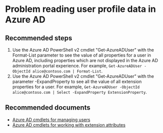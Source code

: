 <properties 
    pageTitle="Problem reading user profile data in Azure AD"
    description="Problem reading user profile data in Azure AD"
    service="microsoft.aad"
    resource="Microsoft_AAD_IAM"
    authors="Jeffsta-MSFT"
    selfHelpType="generic"
    supportTopicIds="32615470"
    productPesIds="16578"
    cloudEnvironments="public"
 	articleId="667f077c-c52d-4b67-a755-cf00bb506369"
	ownershipId="AzureIdentity_DirectoryObjectManagement"
/>

# Problem reading user profile data in Azure AD

## **Recommended steps**

1. Use the Azure AD PowerShell v2 cmdlet "Get-AzureADUser" with the Format-List parameter to see the value of all properties for a user in Azure AD, including properties which are not displayed in the Azure AD administration portal experience. For example, `Get-AzureADUser -ObjectId alice@contoso.com | Format-List`.
2. Use the Azure AD PowerShell v2 cmdlet "Get-AzureADUser" with the parameter -ExpandProperty to see all the value of all extension properties for a user. For example, `Get-AzureADUser -ObjectId alice@contoso.com | Select -ExpandProperty ExtensionProperty`.

## **Recommended documents**

* [Azure AD cmdlets for managing users](https://docs.microsoft.com/powershell/module/azuread/get-azureaduser?view=azureadps-2.0)
* [Azure AD cmdlets for working with extension attributes](https://docs.microsoft.com/powershell/azure/active-directory/using-extension-attributes-sample?view=azureadps-2.0)
